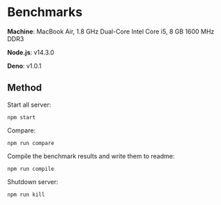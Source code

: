 # Benchmarks

__Machine__: MacBook Air, 1.8 GHz Dual-Core Intel Core i5, 8 GB 1600 MHz DDR3

__Node.js__: v14.3.0

__Deno__: v1.0.1

## Method

Start all server:
```
npm start
```
Compare:
```
npm run compare
```

Compile the benchmark results and write them to readme:
```
npm run compile
```

Shutdown server:
```
npm run kill
```